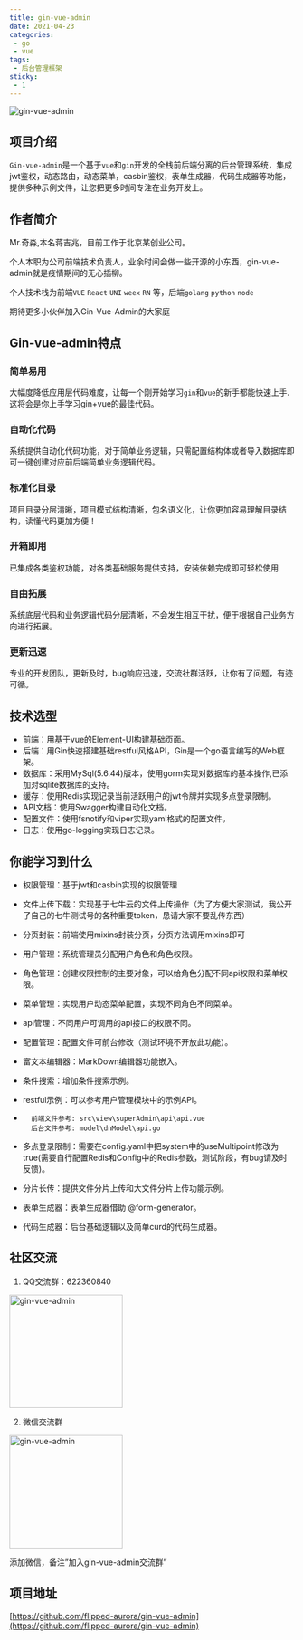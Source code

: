 ```yaml
---
title: gin-vue-admin
date: 2021-04-23
categories:
 - go
 - vue
tags:
 - 后台管理框架
sticky: 
 - 1
---
```


<img src="https://webdyc.oss-cn-beijing.aliyuncs.com/blog/QQ%E6%88%AA%E5%9B%BE20210423165603.png" alt="gin-vue-admin" title="gin-vue-admin" class="zoom-custom-imgs image-dis-auto">

## 项目介绍
`Gin-vue-admin`是一个基于`vue`和`gin`开发的全栈前后端分离的后台管理系统，集成jwt鉴权，动态路由，动态菜单，casbin鉴权，表单生成器，代码生成器等功能，提供多种示例文件，让您把更多时间专注在业务开发上。

## 作者简介
Mr.奇淼,本名蒋吉兆，目前工作于北京某创业公司。  

个人本职为公司前端技术负责人，业余时间会做一些开源的小东西，gin-vue-admin就是疫情期间的无心插柳。  

个人技术栈为前端`VUE` `React` `UNI` `weex` `RN` 等，后端`golang` `python` `node`

期待更多小伙伴加入Gin-Vue-Admin的大家庭  

## Gin-vue-admin特点
### 简单易用  
大幅度降低应用层代码难度，让每一个刚开始学习`gin`和`vue`的新手都能快速上手.这将会是你上手学习gin+vue的最佳代码。

### 自动化代码  
系统提供自动化代码功能，对于简单业务逻辑，只需配置结构体或者导入数据库即可一键创建对应前后端简单业务逻辑代码。

### 标准化目录  
项目目录分层清晰，项目模式结构清晰，包名语义化，让你更加容易理解目录结构，读懂代码更加方便！

### 开箱即用
已集成各类鉴权功能，对各类基础服务提供支持，安装依赖完成即可轻松使用

### 自由拓展
系统底层代码和业务逻辑代码分层清晰，不会发生相互干扰，便于根据自己业务方向进行拓展。

### 更新迅速
专业的开发团队，更新及时，bug响应迅速，交流社群活跃，让你有了问题，有迹可循。

## 技术选型
- 前端：用基于vue的Element-UI构建基础页面。
- 后端：用Gin快速搭建基础restful风格API，Gin是一个go语言编写的Web框架。
- 数据库：采用MySql(5.6.44)版本，使用gorm实现对数据库的基本操作,已添加对sqlite数据库的支持。
- 缓存：使用Redis实现记录当前活跃用户的jwt令牌并实现多点登录限制。
- API文档：使用Swagger构建自动化文档。
- 配置文件：使用fsnotify和viper实现yaml格式的配置文件。
- 日志：使用go-logging实现日志记录。

## 你能学习到什么
- 权限管理：基于jwt和casbin实现的权限管理

- 文件上传下载：实现基于七牛云的文件上传操作（为了方便大家测试，我公开了自己的七牛测试号的各种重要token，恳请大家不要乱传东西）

- 分页封装：前端使用mixins封装分页，分页方法调用mixins即可

- 用户管理：系统管理员分配用户角色和角色权限。

- 角色管理：创建权限控制的主要对象，可以给角色分配不同api权限和菜单权限。

- 菜单管理：实现用户动态菜单配置，实现不同角色不同菜单。

- api管理：不同用户可调用的api接口的权限不同。

- 配置管理：配置文件可前台修改（测试环境不开放此功能）。

- 富文本编辑器：MarkDown编辑器功能嵌入。

- 条件搜索：增加条件搜索示例。

- restful示例：可以参考用户管理模块中的示例API。

- ```
    前端文件参考: src\view\superAdmin\api\api.vue 
    后台文件参考: model\dnModel\api.go 
  ```
- 多点登录限制：需要在config.yaml中把system中的useMultipoint修改为true(需要自行配置Redis和Config中的Redis参数，测试阶段，有bug请及时反馈)。

- 分片长传：提供文件分片上传和大文件分片上传功能示例。

- 表单生成器：表单生成器借助 @form-generator。

- 代码生成器：后台基础逻辑以及简单curd的代码生成器。

## 社区交流
1. QQ交流群：622360840  
<img src="https://camo.githubusercontent.com/3c16d055ffedcac6c552203a08ca2b9f0f929fab06a1020c35bf56f50369ac4e/687474703a2f2f716d706c7573696d672e68656e726f6e6779692e746f702f71712e6a7067" alt="gin-vue-admin" title="gin-vue-admin" class="zoom-custom-imgs" style="width:200px">
 

2. 微信交流群  
<img src="https://camo.githubusercontent.com/8c0270d1bb44d6c04be0c87f797d898fd513e941d523b3a7f398cd567a157ac5/687474703a2f2f716d706c7573696d672e68656e726f6e6779692e746f702f71726a6a7a2e706e67" alt="gin-vue-admin" title="gin-vue-admin" class="zoom-custom-imgs" style="width:200px">

添加微信，备注”加入gin-vue-admin交流群”

## 项目地址
[https://github.com/flipped-aurora/gin-vue-admin](https://github.com/flipped-aurora/gin-vue-admin)
